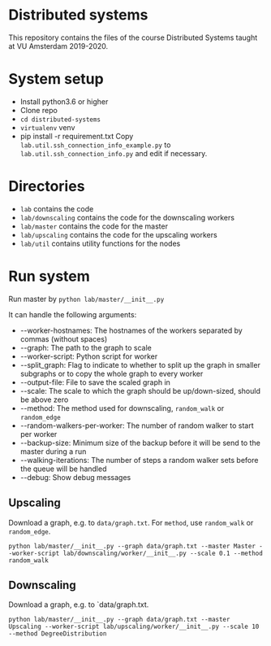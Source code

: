 # Distributed systems
This repository contains the files of the course Distributed Systems taught at VU Amsterdam 2019-2020.

# System setup

- Install python3.6 or higher
- Clone repo
- `cd distributed-systems`
- `virtualenv` venv
- pip install -r requirement.txt
Copy `lab.util.ssh_connection_info_example.py` to `lab.util.ssh_connection_info.py` and edit if necessary.


# Directories

- `lab` contains the code
- `lab/downscaling` contains the code for the downscaling workers
- `lab/master` contains the code for the master
- `lab/upscaling` contains the code for the upscaling workers
- `lab/util` contains utility functions for the nodes

# Run system

Run master by
`python lab/master/__init__.py`

It can handle the following arguments:
- --worker-hostnames: The hostnames of the workers separated by commas (without spaces)
- --graph: The path to the graph to scale
- --worker-script: Python script for worker
- --split_graph: Flag to indicate to whether to split up the graph in smaller subgraphs or to copy the whole graph to every worker
- --output-file: File to save the scaled graph in
- --scale: The scale to which the graph should be up/down-sized, should be above zero
- --method: The method used for downscaling, `random_walk` or `random_edge`
- --random-walkers-per-worker: The number of random walker to start per worker
- --backup-size: Minimum size of the backup before it will be send to the master during a run
- --walking-iterations: The number of steps a random walker sets before the queue will be handled
- --debug: Show debug messages

## Upscaling
Download a graph, e.g. to `data/graph.txt`. For `method`, use `random_walk` or `random_edge`.

```
python lab/master/__init__.py --graph data/graph.txt --master Master --worker-script lab/downscaling/worker/__init__.py --scale 0.1 --method random_walk

```

## Downscaling
Download a graph, e.g. to `data/graph.txt.

```
python lab/master/__init__.py --graph data/graph.txt --master Upscaling --worker-script lab/upscaling/worker/__init__.py --scale 10 --method DegreeDistribution
```
